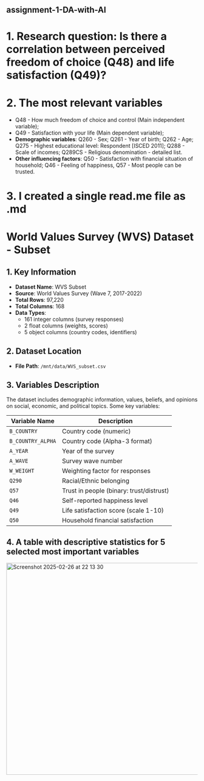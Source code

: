 ## assignment-1-DA-with-AI
# 1. Research question: Is there a correlation between perceived freedom of choice (Q48) and life satisfaction (Q49)?

# 2. The most relevant variables
- Q48 - How much freedom of choice and control (Main independent variable);
- Q49 - Satisfaction with your life (Main dependent variable);
- **Demographic variables**: Q260 - Sex; Q261 - Year of birth; Q262 -  Age; Q275 - Highest educational level: Respondent [ISCED 2011]; Q288 - Scale of incomes; Q289CS - Religious denomination - detailed list. 
- **Other influencing factors**: Q50 - Satisfaction with financial situation of household; Q46 - Feeling of happiness, Q57 - Most people can be trusted.

# 3. I created a single read.me file as .md
# World Values Survey (WVS) Dataset - Subset

## 1. Key Information
- **Dataset Name**: WVS Subset
- **Source**: World Values Survey (Wave 7, 2017-2022)
- **Total Rows**: 97,220
- **Total Columns**: 168
- **Data Types**:
  - 161 integer columns (survey responses)
  - 2 float columns (weights, scores)
  - 5 object columns (country codes, identifiers)

## 2. Dataset Location
- **File Path**: `/mnt/data/WVS_subset.csv`

## 3. Variables Description
The dataset includes demographic information, values, beliefs, and opinions on social, economic, and political topics. Some key variables:

| Variable Name   | Description |
|----------------|-------------|
| `B_COUNTRY`    | Country code (numeric) |
| `B_COUNTRY_ALPHA` | Country code (Alpha-3 format) |
| `A_YEAR`       | Year of the survey |
| `A_WAVE`       | Survey wave number |
| `W_WEIGHT`     | Weighting factor for responses |
| `Q290`         | Racial/Ethnic belonging |
| `Q57`          | Trust in people (binary: trust/distrust) |
| `Q46`          | Self-reported happiness level |
| `Q49`          | Life satisfaction score (scale 1-10) |
| `Q50`          | Household financial satisfaction |

## 4. A table with descriptive statistics for 5 selected most important variables
<img width="557" alt="Screenshot 2025-02-26 at 22 13 30" src="https://github.com/user-attachments/assets/b4579e64-7248-43de-8b9a-c0a7d9e88683" />

